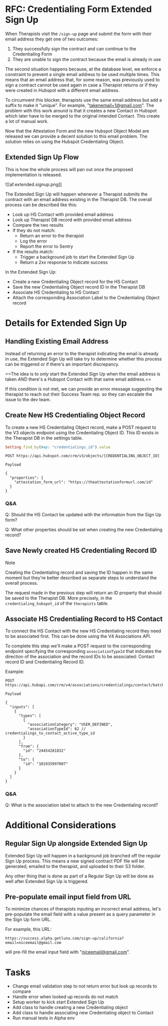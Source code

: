 # RFC: Credentialing Form Extended Sign Up

When Therapists visit the `/sign-up` page and submit the form with their email address they get one of two outcomes:

1. They successfully sign the contract and can continue to the Credentialing Form
2. They are unable to sign the contract because the email is already in use

The second situation happens because, at the database level, we enforce a constraint to prevent a single email address to be used multiple times. This means that an email address that, for some reason, was previously used to sign a contract cannot be used again in case a Therapist returns or if they were created in Hubspot with a different email address.

To circumvent this blocker, therapists use the same email address but add a suffix to make it "unique". For example, "takenemail+1@gmail.com". The problem with this work around is that it creates a new Contact in Hubspot which later have to be merged to the original intended Contact. This create a lot of manual work.

Now that the Attestation Form and the new Hubspot Object Model are released we can provide a decent solution to this email problem. The solution relies on using the Hubspot Credentialing Object.

## Extended Sign Up Flow

This is how the whole process will pan out once the proposed implementation is released.

![[af.extended.signup.png]]

The Extended Sign Up will happen whenever a Therapist submits the contract with an email address existing in the Therapist DB. The overall process can be described like this:

- Look up HS Contact with provided email address
- Look up Therapist DB record with provided email address
- Compare the two results
- If they do not match:
	- Return an error to the therapist
	- Log the error
	- Report the error to Sentry
- If the results match:
	- Trigger a background job to start the Extended Sign Up
	- Return a 2xx response to indicate success

In the Extended Sign Up:
- Create a new Credentialing Object record for the HS Contact
- Save the new Credentialing Object record ID in the Therapist DB
- Associate HS Credentialing to HS Contact
- Attach the corresponding Association Label to the Credentialing Object record

# Details for Extended Sign Up

## Handling Existing Email Address

Instead of returning an error to the therapist indicating the email is already in use, the Extended Sign Up will take try to determine whether this process can be triggered or if there's an important discrepancy.

==The idea is to *only* start the Extended Sign Up when the email address is taken *AND* there's a Hubspot Contact with that same email address.==

If this condition is not met, we can provide an error message suggesting the therapist to reach out their Success Team rep. so they can escalate the issue to the dev team.

## Create New HS Credentialing Object Record

To create a new HS Credentialing Object record, make a POST request to the V3 objects endpoint using the Credentialing Object ID. This ID exists in the Therapist DB in the settings table.

```ruby
Setting.find_by(key: "credentialings_id").value
```


```
POST https://api.hubspot.com/crm/v3/objects/[CREDENTIALING_OBJECT_ID]

Payload

{
  "properties": {
    "attestation_form_url": "https://theattestationformurl.com/id"
  }
}
```

### Q&A

Q: Should the HS Contact be updated with the information from the Sign Up form?

Q: What other properties should be set when creating the new Credentialing record?

## Save Newly created HS Credentialing Record ID

> [!Note]
> Creating the Credentialing record and saving the ID happen in the same moment but they're better described as separate steps to understand the overall process.

The request made in the previous step will return an ID property that should be saved to the Therapist DB. More precisely, in the `credentialing_hubspot_id` of the `therapists` table.

## Associate HS Credentialing Record to HS Contact

To connect the HS Contact with the new HS Credentialing record they need to be associated first. This can be done using the V4 Associations API.

To complete this step we'll make a POST request to the corresponding endpoint specifying the corresponding `associationTypeId` that indicates the direction of the association and the record IDs to be associated: Contact record ID and Credentialing Record ID.

Example:
```
POST https://api.hubapi.com/crm/v4/associations/credentialings/contact/batch/create

Payload

{
  "inputs": [
    {
      "types": [
        {
          "associationCategory": "USER_DEFINED",
          "associationTypeId": 62 // credentialings_to_contact_active_type_id
        }
      ],
      "from": {
        "id": "24454281832"
      },
      "to": {
        "id": "101935997007"
      }
    }
  ]
}
```

### Q&A

Q: What is the association label to attach to the new Credentialing record?

# Additional Considerations

## Regular Sign Up alongside Extended Sign Up

Extended Sign Up will happen in a background job branched off the regular Sign Up process. This means a new signed contract PDF file will be generated, emailed to the therapist, and uploaded to their S3 folder.

Any other thing that is done as part of a Regular Sign Up will be done as well after Extended Sign Up is triggered.

## Pre-populate email input field from URL

To minimize chances of therapists inputing an incorrect email address, let's pre-populate the email field with a value present as a query parameter in the Sign Up form URL.

For example, this URL:
```
https://success.alpha.getluna.com/sign-up/california?email=niceemail@gmail.com
```

will pre-fill the email input field with "niceemail@gmail.com".


# Tasks

- Change email validation step to not return error but look up records to compare
- Handle error when looked up records do not match
- Setup worker to kick start Extended Sign Up
- Add class to handle creating a new Credentialing object
- Add class to handle associating new Credentialing object to Contact
- Run manual tests in Alpha env